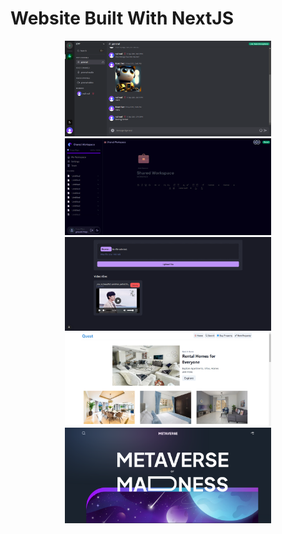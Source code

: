 # Website Built With NextJS

<p align="center">
  <a href="./discord"title="Discord">
    <img alt="Discord" src="./discord/docs/3.png" width="330px"/>
  </a>
  <a href="./notion"title="Notion">
    <img alt="Notion" src="./notion/docs/7.png" width="330px"/>
  </a>
  <a href="./file-manager" title="File Manager">
    <img alt="File Manager" src="./file-manager/public/ss.png" width="330px"/>
  </a>
  <a href="./realstate"title="RealState">
    <img alt="RealState" src="./realstate/docs/ss1.png" width="330px"/>
  </a>
  <a href="./metaverse-landing-page" title="Metaverse Landing Page">
    <img alt="Metaverse Landing Page" src="./metaverse-landing-page/docs/1.png" width="330px"/>
  </a>
</p>
